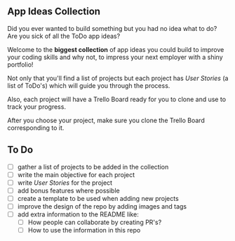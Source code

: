 ## App Ideas Collection

Did you ever wanted to build something but you had no idea what to do? Are you sick of all the ToDo app ideas?

Welcome to the **biggest collection** of app ideas you could build to improve your coding skills and why not, to impress your next employer with a shiny portfolio!

Not only that you'll find a list of projects but each project has _User Stories_ (a list of ToDo's) which will guide you through the process.

Also, each project will have a Trello Board ready for you to clone and use to track your progress.

After you choose your project, make sure you clone the Trello Board corresponding to it.

## To Do

-   [ ] gather a list of projects to be added in the collection
-   [ ] write the main objective for each project
-   [ ] write _User Stories_ for the project
-   [ ] add bonus features where possible
-   [ ] create a template to be used when adding new projects
-   [ ] improve the design of the repo by adding images and tags
-   [ ] add extra information to the README like:
    -   [ ] How people can collaborate by creating PR's?
    -   [ ] How to use the information in this repo
